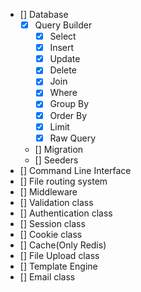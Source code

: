 - [] Database
    - [x] Query Builder
        - [x] Select
        - [x] Insert
        - [x] Update
        - [x] Delete
        - [x] Join
        - [x] Where
        - [x] Group By
        - [x] Order By
        - [x] Limit
        - [x] Raw Query
    - [] Migration
    - [] Seeders
- [] Command Line Interface
- [] File routing system
- [] Middleware
- [] Validation class
- [] Authentication class
- [] Session class
- [] Cookie class
- [] Cache(Only Redis)
- [] File Upload class
- [] Template Engine
- [] Email class